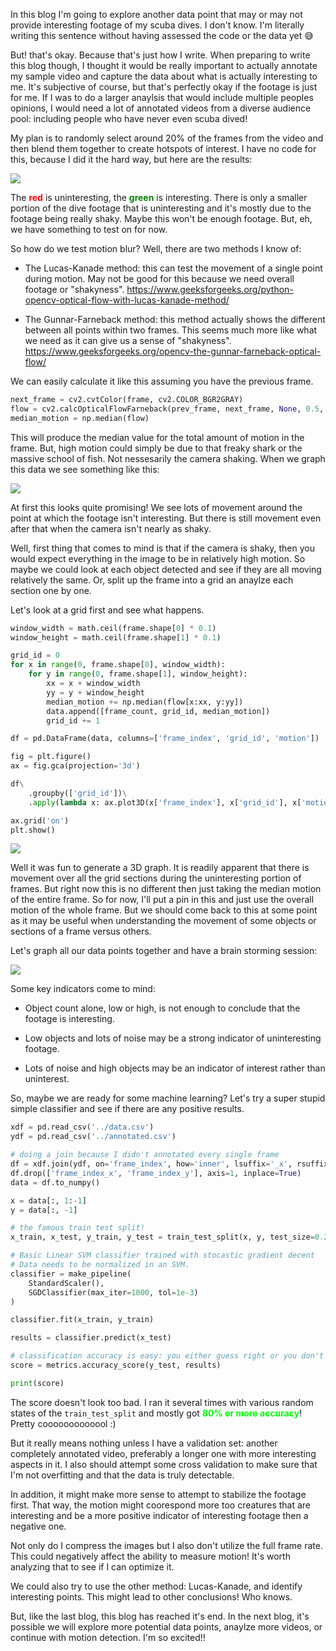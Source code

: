 In this blog I'm going to explore another data point that may or may not provide interesting footage of my scuba dives. I don't know. I'm literally writing this sentence without having assessed the code or the data yet :sweat_smile:

But! that's okay. Because that's just how I write. When preparing to write this blog though, I thought it would be really important to actually annotate my sample video and capture the data about what is actually interesting to me. It's subjective of course, but that's perfectly okay if the footage is just for me. If I was to do a larger anaylsis that would include multiple peoples opinions, I would need a lot of annotated videos from a diverse audience pool: including people who have never even scuba dived!

My plan is to randomly select around 20% of the frames from the video and then blend them together to create hotspots of interest. I have no code for this, because I did it the hard way, but here are the results:

<img src="http://speblog-storage.s3-website-us-west-1.amazonaws.com/images/fix-dive/annotated.png">

The <b style="color: red">red</b> is uninteresting, the <b style="color: green">green</b> is interesting. There is only a smaller portion of the dive footage that is uninteresting and it's mostly due to the footage being really shaky. Maybe this won't be enough footage. But, eh, we have something to test on for now.

So how do we test motion blur? Well, there are two methods I know of:

- The Lucas-Kanade method: this can test the movement of a single point during motion. May not be good for this because we need overall footage or "shakyness". https://www.geeksforgeeks.org/python-opencv-optical-flow-with-lucas-kanade-method/

- The Gunnar-Farneback method: this method actually shows the different between all points within two frames. This seems much more like what we need as it can give us a sense of "shakyness". https://www.geeksforgeeks.org/opencv-the-gunnar-farneback-optical-flow/

We can easily calculate it like this assuming you have the previous frame.

```python
next_frame = cv2.cvtColor(frame, cv2.COLOR_BGR2GRAY)
flow = cv2.calcOpticalFlowFarneback(prev_frame, next_frame, None, 0.5, 3, 15, 3, 5, 1.2, 0)
median_motion = np.median(flow)
```

This will produce the median value for the total amount of motion in the frame. But, high motion could simply be due to that freaky shark or the massive school of fish. Not nessesarily the camera shaking. When we graph this data we see something like this:

<img src="http://speblog-storage.s3-website-us-west-1.amazonaws.com/images/fix-dive/annotated_median_motion.png">

At first this looks quite promising! We see lots of movement around the point at which the footage isn't interesting. But there is still movement even after that when the camera isn't nearly as shaky.

Well, first thing that comes to mind is that if the camera is shaky, then you would expect everything in the image to be in relatively high motion. So maybe we could look at each object detected and see if they are all moving relatively the same. Or, split up the frame into a grid an anaylze each section one by one.

Let's look at a grid first and see what happens.

```python
window_width = math.ceil(frame.shape[0] * 0.1)
window_height = math.ceil(frame.shape[1] * 0.1)

grid_id = 0
for x in range(0, frame.shape[0], window_width):
    for y in range(0, frame.shape[1], window_height):
        xx = x + window_width
        yy = y + window_height
        median_motion += np.median(flow[x:xx, y:yy])
        data.append([frame_count, grid_id, median_motion])
        grid_id += 1

df = pd.DataFrame(data, columns=['frame_index', 'grid_id', 'motion'])

fig = plt.figure()
ax = fig.gca(projection='3d')

df\
    .groupby(['grid_id'])\
    .apply(lambda x: ax.plot3D(x['frame_index'], x['grid_id'], x['motion']))\

ax.grid('on')
plt.show()
```

<img src="http://speblog-storage.s3-website-us-west-1.amazonaws.com/images/fix-dive/grid_motion.png">

Well it was fun to generate a 3D graph. It is readily apparent that there is movement over all the grid sections during the uninteresting portion of frames. But right now this is no different then just taking the median motion of the entire frame. So for now, I'll put a pin in this and just use the overall motion of the whole frame. But we should come back to this at some point as it may be useful when understanding the movement of some objects or sections of a frame versus others.

Let's graph all our data points together and have a brain storming session:

<img src="http://speblog-storage.s3-website-us-west-1.amazonaws.com/images/fix-dive/motion_objects_annotated.png">

Some key indicators come to mind:

- Object count alone, low or high, is not enough to conclude that the footage is interesting.

- Low objects and lots of noise may be a strong indicator of uninteresting footage.

- Lots of noise and high objects may be an indicator of interest rather than uninterest.

So, maybe we are ready for some machine learning? Let's try a super stupid simple classifier and see if there are any positive results.

```python
xdf = pd.read_csv('../data.csv')
ydf = pd.read_csv('../annotated.csv')

# doing a join because I didn't annotated every single frame
df = xdf.join(ydf, on='frame_index', how='inner', lsuffix='_x', rsuffix='_y')
df.drop(['frame_index_x', 'frame_index_y'], axis=1, inplace=True)
data = df.to_numpy()

x = data[:, 1:-1]
y = data[:, -1]

# the famous train test split!
x_train, x_test, y_train, y_test = train_test_split(x, y, test_size=0.2)

# Basic Linear SVM classifier trained with stocastic gradient decent
# Data needs to be normalized in an SVM.
classifier = make_pipeline(
    StandardScaler(),
    SGDClassifier(max_iter=1000, tol=1e-3)
)

classifier.fit(x_train, y_train)

results = classifier.predict(x_test)

# classification accuracy is easy: you either guess right or you don't
score = metrics.accuracy_score(y_test, results)

print(score)
```

The score doesn't look too bad. I ran it several times with various random states of the `train_test_split` and mostly got <b style="color: lime;">80% or more accuracy</b>! Pretty cooooooooooool :)

But it really means nothing unless I have a validation set: another completely annotated video, preferably a longer one with more interesting aspects in it. I also should attempt some cross validation to make sure that I'm not overfitting and that the data is truly detectable.

In addition, it might make more sense to attempt to stabilize the footage first. That way, the motion might coorespond more too creatures that are interesting and be a more positive indicator of interesting footage then a negative one.

Not only do I compress the images but I also don't utilize the full frame rate. This could negatively affect the ability to measure motion! It's worth analyzing that to see if I can optimize it.

We could also try to use the other method: Lucas-Kanade, and identify interesting points. This might lead to other conclusions! Who knows.

But, like the last blog, this blog has reached it's end. In the next blog, it's possible we will explore more potential data points, anaylze more videos, or continue with motion detection. I'm so excited!!

